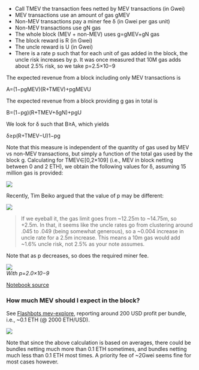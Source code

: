 -   Call TMEV the transaction fees netted by MEV transactions (in Gwei)
-   MEV transactions use an amount of gas gMEV
-   Non-MEV transactions pay a miner fee δ (in Gwei per gas unit)
-   Non-MEV transactions use gN gas
-   The whole block (MEV + non-MEV) uses g\=gMEV+gN gas
-   The block reward is R (in Gwei)
-   The uncle reward is U (in Gwei)
-   There is a rate p such that for each unit of gas added in the block,
    the uncle risk increases by p. It was once measured that 10M gas
    adds about 2.5% risk, so we take p\=2.5×10−9

The expected revenue from a block including only MEV transactions is

A\=(1−pgMEV)(R+TMEV)+pgMEVU

The expected revenue from a block providing g gas in total is

B\=(1−pg)(R+TMEV+δgN)+pgU

We look for δ such that B≥A, which yields

δ≥p(R+TMEV−U)1−pg

Note that this measure is independent of the quantity of gas used by MEV
vs non-MEV transactions, but simply a function of the total gas used by
the block g. Calculating for TMEV∈\[0,2×109\] (i.e., MEV in block
netting between 0 and 2 ETH), we obtain the following values for δ,
assuming 15 million gas is provided:

![](https://storage.googleapis.com/ethereum-hackmd/upload_446153c9902a55fa224b31223c2361b1.png)

Recently, Tim Beiko argued that the value of p may be different:

![](https://storage.googleapis.com/ethereum-hackmd/upload_85a7111b4cf68db268c74e66e52cfd65.png)

> If we eyeball it, the gas limit goes from ~12.25m to ~14.75m, so
> +2.5m. In that, it seems like the uncle rates go from clustering
> around .045 to .049 (being somewhat generous), so a ~0.004 increase in
> uncle rate for a 2.5m increase. This means a 10m gas would add ~1.6%
> uncle risk, not 2.5% as your note assumes.

Note that as p decreases, so does the required miner fee.

![](https://storage.googleapis.com/ethereum-hackmd/upload_61fd15eacb8798e9efa5ba04fb4d57fc.png)  
_With p\=2.0×10−9_



[Notebook source](https://github.com/ethereum/abm1559/blob/master/notebooks/uncle_risk.ipynb)

### [](https://notes.ethereum.org/@barnabe/rk5ue1WF_#How-much-MEV-should-I-expect-in-the-block "How-much-MEV-should-I-expect-in-the-block")How much MEV should I expect in the block?

See [Flashbots mev-explore](https://dashboard.flashbots.net/miners),
reporting around 200 USD profit per bundle, i.e., ~0.1 ETH (@ 2000
ETH/USD).

![](https://storage.googleapis.com/ethereum-hackmd/upload_2074a9c14a7f9281d5115fc698725a5a.png)

Note that since the above calculation is based on averages, there could
be bundles netting much more than 0.1 ETH sometimes, and bundles netting
much less than 0.1 ETH most times. A priority fee of ~2Gwei seems fine
for most cases however.
